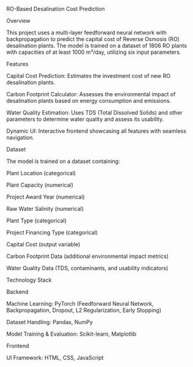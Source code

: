 RO-Based Desalination Cost Prediction

Overview

This project uses a multi-layer feedforward neural network with backpropagation to predict the capital cost of Reverse Osmosis (RO) desalination plants. The model is trained on a dataset of 1806 RO plants with capacities of at least 1000 m³/day, utilizing six input parameters.

Features

Capital Cost Prediction: Estimates the investment cost of new RO desalination plants.

Carbon Footprint Calculator: Assesses the environmental impact of desalination plants based on energy consumption and emissions.

Water Quality Estimation: Uses TDS (Total Dissolved Solids) and other parameters to determine water quality and assess its usability.

Dynamic UI: Interactive frontend showcasing all features with seamless navigation.

Dataset

The model is trained on a dataset containing:

Plant Location (categorical)

Plant Capacity (numerical)

Project Award Year (numerical)

Raw Water Salinity (numerical)

Plant Type (categorical)

Project Financing Type (categorical)

Capital Cost (output variable)

Carbon Footprint Data (additional environmental impact metrics)

Water Quality Data (TDS, contaminants, and usability indicators)

Technology Stack

Backend

Machine Learning: PyTorch (Feedforward Neural Network, Backpropagation, Dropout, L2 Regularization, Early Stopping)

Dataset Handling: Pandas, NumPy

Model Training & Evaluation: Scikit-learn, Matplotlib

Frontend

UI Framework: HTML, CSS, JavaScript
